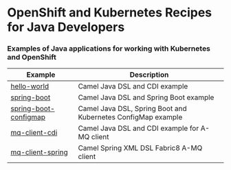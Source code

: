 # OpenShift and Kubernetes Recipes for Java Developers

### Examples of Java applications for working with Kubernetes and OpenShift



| Example | Description |
| --- | --- |
| [hello-world](hello-world/README.md) | Camel Java DSL and CDI example |
| [spring-boot](spring-boot/README.md) | Camel Java DSL and Spring Boot example |
| [spring-boot-configmap](spring-boot-configmap/README.md) | Camel Java DSL, Spring Boot and Kubernetes ConfigMap example |
| [mq-client-cdi](mq-client-cdi/README.md) | Camel Java DSL and CDI example for A-MQ client |
| [mq-client-spring](mq-client-spring/README.md) | Camel Spring XML DSL Fabric8 A-MQ client |
